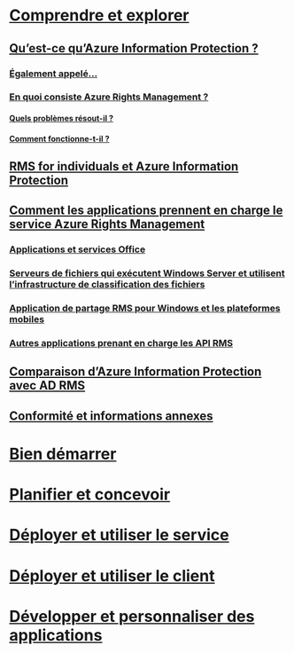 # [Comprendre et explorer](what-is-information-protection.md)
## [Qu’est-ce qu’Azure Information Protection ?](what-is-information-protection.md)
### [Également appelé...](aka.md)
### [En quoi consiste Azure Rights Management ?](what-is-azure-rms.md)
#### [Quels problèmes résout-il ?](azure-rms-problems-it-solves.md)
#### [Comment fonctionne-t-il ?](how-does-it-work.md)
## [RMS for individuals et Azure Information Protection](rms-for-individuals.md)
## [Comment les applications prennent en charge le service Azure Rights Management](applications-support.md)
### [Applications et services Office](office-apps-services-support.md)
### [Serveurs de fichiers qui exécutent Windows Server et utilisent l’infrastructure de classification des fichiers](file-server-support.md)
### [Application de partage RMS pour Windows et les plateformes mobiles](sharing-app-support.md)
### [Autres applications prenant en charge les API RMS](api-support.md)
## [Comparaison d’Azure Information Protection avec AD RMS](compare-on-premise.md)
## [Conformité et informations annexes](compliance.md)
# [Bien démarrer](/information-protection/get-started/requirements-azure-rms)
# [Planifier et concevoir](/information-protection/plan-design/deployment-roadmap)
# [Déployer et utiliser le service](/information-protection/deploy-use/activate-service)
# [Déployer et utiliser le client](/information-protection/rms-client/use-client)
# [Développer et personnaliser des applications](/information-protection/develop/developers-guide)
